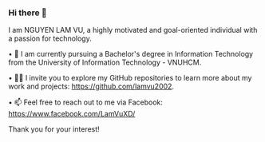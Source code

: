 ### Hi there 👋
I am NGUYEN LAM VU, a highly motivated and goal-oriented individual with a passion for technology.

•	🔭 I am currently pursuing a Bachelor's degree in Information Technology from the University of Information Technology - VNUHCM. 

•	👨‍💻 I invite you to explore my GitHub repositories to learn more about my work and projects: https://github.com/lamvu2002. 

•	📫 Feel free to reach out to me via Facebook: https://www.facebook.com/LamVuXD/

Thank you for your interest!
